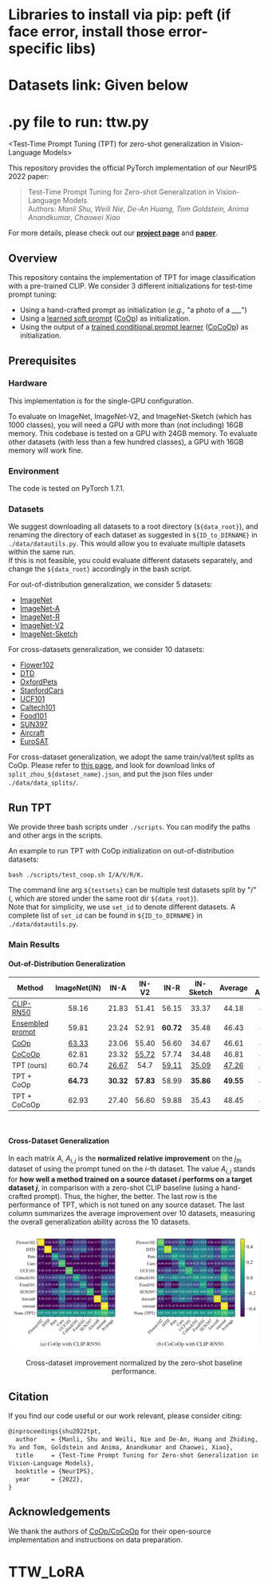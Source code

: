 # Libraries to install via pip: peft (if face error, install those error-specific libs)
# Datasets link: Given below
# .py file to run: ttw.py


<Test-Time Prompt Tuning (TPT) for zero-shot generalization in Vision-Language Models>

This repository provides the official PyTorch implementation of our NeurIPS 2022 paper:    

> Test-Time Prompt Tuning for Zero-shot Generalization in Vision-Language Models      
> Authors: *Manli Shu, Weili Nie, De-An Huang, Tom Goldstein, Anima Anandkumar, Chaowei Xiao*   

For more details, please check out our [<ins>**project page**</ins>](https://azshue.github.io/TPT/) and [<ins>**paper**</ins>](https://arxiv.org/pdf/2209.07511.pdf). 

## Overview
This repository contains the implementation of TPT for image classification with a pre-trained CLIP. We consider 3 different initializations for test-time prompt tuning:  

* Using a hand-crafted prompt as initialization (*e.g.,* "a photo of a ___")
* Using a <ins> learned soft prompt</ins> ([CoOp](https://arxiv.org/abs/2109.01134)) as initialization.
* Using the output of a <ins>trained conditional prompt learner</ins> ([CoCoOp](https://arxiv.org/abs/2203.05557)) as initialization. 



## Prerequisites

### Hardware

This implementation is for the single-GPU configuration. 

To evaluate on ImageNet, ImageNet-V2, and ImageNet-Sketch (which has 1000 classes), you will need a GPU with more than (not including) 16GB memory. This codebase is tested on a GPU with 24GB memory.
To evaluate other datasets (with less than a few hundred classes), a GPU with 16GB memory will work fine. 

### Environment 
The code is tested on PyTorch 1.7.1. 

### Datasets 

We suggest downloading all datasets to a root directory (`${data_root}`), and renaming the directory of each dataset as suggested in `${ID_to_DIRNAME}` in `./data/datautils.py`. This would allow you to evaluate multiple datasets within the same run.     
If this is not feasible, you could evaluate different datasets separately, and change the `${data_root}` accordingly in the bash script.

For out-of-distribution generalization, we consider 5 datasets:

* [ImageNet](https://image-net.org/index.php) 
* [ImageNet-A](https://github.com/hendrycks/natural-adv-examples)
* [ImageNet-R](https://github.com/hendrycks/imagenet-r)
* [ImageNet-V2](https://s3-us-west-2.amazonaws.com/imagenetv2public/imagenetv2-matched-frequency.tar.gz)
* [ImageNet-Sketch](https://github.com/HaohanWang/ImageNet-Sketch)

For cross-datasets generalization, we consider 10 datasets:
* [Flower102](https://www.robots.ox.ac.uk/~vgg/data/flowers/102/102flowers.tgz)
* [DTD](https://www.robots.ox.ac.uk/~vgg/data/dtd/download/dtd-r1.0.1.tar.gz)
* [OxfordPets](https://www.robots.ox.ac.uk/~vgg/data/pets/data/images.tar.gz)
* [StanfordCars](https://ai.stanford.edu/~jkrause/cars/car_dataset.html)
* [UCF101](https://drive.google.com/file/d/10Jqome3vtUA2keJkNanAiFpgbyC9Hc2O/view?usp=sharing)
* [Caltech101](http://www.vision.caltech.edu/Image_Datasets/Caltech101/101_ObjectCategories.tar.gz)
* [Food101](http://data.vision.ee.ethz.ch/cvl/food-101.tar.gz)
* [SUN397](http://vision.princeton.edu/projects/2010/SUN/SUN397.tar.gz)
* [Aircraft](https://www.robots.ox.ac.uk/~vgg/data/fgvc-aircraft/archives/fgvc-aircraft-2013b.tar.gz)
* [EuroSAT](http://madm.dfki.de/files/sentinel/EuroSAT.zip)

For cross-dataset generalization, we adopt the same train/val/test splits as CoOp. Please refer to [this page](https://github.com/KaiyangZhou/CoOp/blob/main/DATASETS.md#how-to-install-datasets), and look for download links of `split_zhou_${dataset_name}.json`, and put the json files under `./data/data_splits/`. 


## Run TPT

We provide three bash scripts under `./scripts`. You can modify the paths and other args in the scripts.     

An example to run TPT with CoOp initialization on out-of-distribution datasets:
```
bash ./scripts/test_coop.sh I/A/V/R/K.
```

The command line arg `${testsets}` can be multiple test datasets split by "/" (, which are stored under the same root dir `${data_root}`).    
Note that for simplicity, we use `set_id` to denote different datasets. A complete list of `set_id` can be found in `${ID_to_DIRNAME}` in `./data/datautils.py`. 


### Main Results

#### Out-of-Distribution Generalization

<div align="center">

| Method           | ImageNet(IN) | IN-A | IN-V2 | IN-R | IN-Sketch | Average | OOD Average |
|------------------|:--------:|:----------:|:-----------:|:----------:|:---------------:|:-------:|:-----------:|
| [CLIP-RN50](https://arxiv.org/abs/2103.00020)       |   58.16  |    21.83   |    51.41    |    56.15   |      33.37      |  44.18  |    40.69    |
| [Ensembled prompt](https://arxiv.org/abs/2103.00020)|   59.81  |    23.24   |    52.91    |    **60.72**   |      35.48      |  46.43  |    43.09    |
| [CoOp](https://arxiv.org/abs/2109.01134)            |   <ins>63.33</ins>  |    23.06   |    55.40    |    56.60   |      34.67      |  46.61  |    42.43    |
| [CoCoOp](https://arxiv.org/abs/2203.05557)          |   62.81  |    23.32   |    <ins>55.72    |    57.74   |      34.48      |  46.81  |    42.82    |
| TPT (ours)             |   60.74  |    <ins>26.67   |     54.7    |    <ins>59.11   |      <ins>35.09      |  <ins>47.26  |    <ins>43.89    |
| TPT + CoOp       |   **64.73**  |   **30.32**   |    **57.83**    |    58.99   |      **35.86**      |  **49.55**  |    **45.75**    |
| TPT + CoCoOp     |   62.93  |    27.40   |    56.60    |    59.88   |      35.43      |  48.45  |    44.83    |

</div>
<br />

#### Cross-Dataset Generalization

In each matrix $A$, $A_{i, j}$ is the **normalized relative improvement** on the $j_{th}$ dataset of using the prompt tuned on the $i$-th dataset. The value $A_{i, j}$ stands for **how well a method trained on a source dataset $i$ performs on a target dataset $j$**, in comparison with a zero-shot CLIP baseline (using a hand-crafted prompt). Thus, the higher, the better.
The last row is the performance of TPT, which is not tuned on any source dataset. The last column summarizes the average improvement over 10 datasets, measuring the overall generalization ability across the 10 datasets.

<p align = "center">
<img src = "https://github.com/azshue/TPT/blob/gh-pages/assets/cross-datasets-figures.png?raw=true">
</p>
<p align = "center">
Cross-dataset improvement normalized by the zero-shot baseline performance.
</p>


## Citation
If you find our code useful or our work relevant, please consider citing: 
```
@inproceedings{shu2022tpt,
  author    = {Manli, Shu and Weili, Nie and De-An, Huang and Zhiding, Yu and Tom, Goldstein and Anima, Anandkumar and Chaowei, Xiao},
  title     = {Test-Time Prompt Tuning for Zero-shot Generalization in Vision-Language Models},
  booktitle = {NeurIPS},
  year      = {2022},
}
```

## Acknowledgements
We thank the authors of [CoOp/CoCoOp](https://github.com/KaiyangZhou/CoOp) for their open-source implementation and instructions on data preparation. 
# TTW_LoRA
